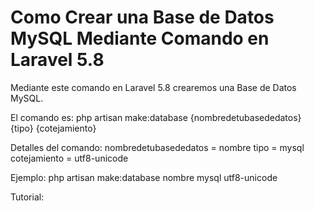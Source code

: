 # Como Crear una Base de Datos MySQL Mediante Comando en Laravel 5.8 
Mediante este comando en Laravel 5.8 crearemos una Base de Datos MySQL.

El comando es: php artisan make:database {nombredetubasededatos} {tipo} {cotejamiento}

Detalles del comando:
nombredetubasededatos = nombre
tipo = mysql
cotejamiento = utf8-unicode

Ejemplo:
php artisan make:database nombre mysql utf8-unicode

Tutorial:

